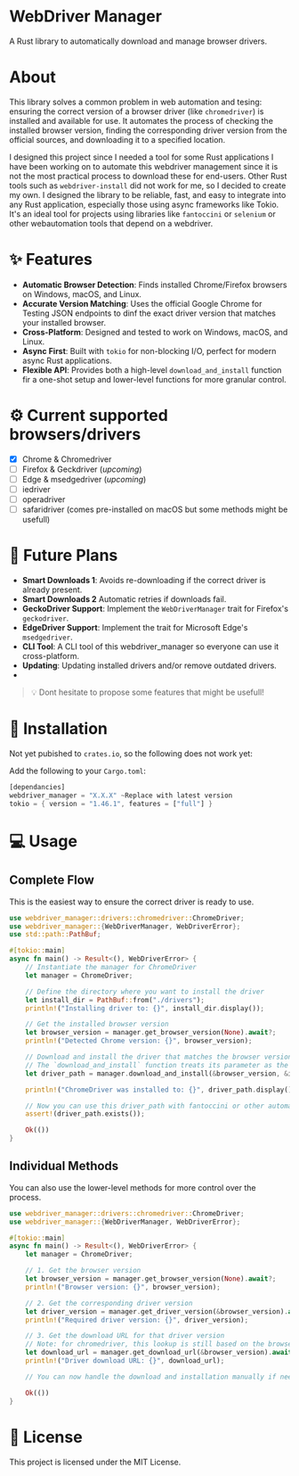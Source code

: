# WebDriver Manager

A Rust library to automatically download and manage browser drivers.

# About

This library solves a common problem in web automation and tesing: ensuring the correct version of a browser driver (like `chromedriver`) is installed and available for use. It automates the process of checking the installed browser version, finding the corresponding driver version from the official sources, and downloading it to a specified location.

I designed this project since I needed a tool for some Rust applications I have been working on to automate this webdriver management since it is not the most practical process to download these for end-users. Other Rust tools such as `webdriver-install` did not work for me, so I decided to create my own. I designed the library to be reliable, fast, and easy to integrate into any Rust application, especially those using async frameworks like Tokio. It's an ideal tool for projects using libraries like `fantoccini` or `selenium` or other webautomation tools that depend on a webdriver.

# ✨ Features

- **Automatic Browser Detection**: Finds installed Chrome/Firefox browsers on Windows, macOS, and Linux.
- **Accurate Version Matching**: Uses the official Google Chrome for Testing JSON endpoints to dinf the exact driver version that matches your installed browser.
- **Cross-Platform**: Designed and tested to work on Windows, macOS, and Linux.
- **Async First**: Built with `tokio` for non-blocking I/O, perfect for modern async Rust applications.
- **Flexible API**: Provides both a high-level `download_and_install` function fir a one-shot setup and lower-level functions for more granular control.

# ⚙ Current supported browsers/drivers

- [x] Chrome & Chromedriver
- [ ] Firefox & Geckdriver (_upcoming_)
- [ ] Edge & msedgedriver (_upcoming_)
- [ ] iedriver
- [ ] operadriver
- [ ] safaridriver (comes pre-installed on macOS but some methods might be usefull)

# 🔮 Future Plans

- **Smart Downloads 1**: Avoids re-downloading if the correct driver is already present.
- **Smart Downloads 2** Automatic retries if downloads fail.
- **GeckoDriver Support**: Implement the `WebDriverManager` trait for Firefox's `geckodriver`.
- **EdgeDriver Support**: Implement the trait for Microsoft Edge's `msedgedriver`.
- **CLI Tool**: A CLI tool of this webdriver_manager so everyone can use it cross-platform.
- **Updating**: Updating installed drivers and/or remove outdated drivers.
-

> 💡 Dont hesitate to propose some features that might be usefull!

# 🚀 Installation

Not yet pubished to `crates.io`, so the following does not work yet:

Add the following to your `Cargo.toml`:

```rust
[dependancies]
webdriver_manager = "X.X.X" ~Replace with latest version
tokio = { version = "1.46.1", features = ["full"] }

```

# 💻 Usage

## Complete Flow

This is the easiest way to ensure the correct driver is ready to use.

```rust
use webdriver_manager::drivers::chromedriver::ChromeDriver;
use webdriver_manager::{WebDriverManager, WebDriverError};
use std::path::PathBuf;

#[tokio::main]
async fn main() -> Result<(), WebDriverError> {
    // Instantiate the manager for ChromeDriver
    let manager = ChromeDriver;

    // Define the directory where you want to install the driver
    let install_dir = PathBuf::from("./drivers");
    println!("Installing driver to: {}", install_dir.display());

    // Get the installed browser version
    let browser_version = manager.get_browser_version(None).await?;
    println!("Detected Chrome version: {}", browser_version);

    // Download and install the driver that matches the browser version.
    // The `download_and_install` function treats its parameter as the browser version for the lookup.
    let driver_path = manager.download_and_install(&browser_version, &install_dir).await?;

    println!("ChromeDriver was installed to: {}", driver_path.display());

    // Now you can use this driver_path with fantoccini or other automation libraries.
    assert!(driver_path.exists());

    Ok(())
}
```

## Individual Methods

You can also use the lower-level methods for more control over the process.

```rust
use webdriver_manager::drivers::chromedriver::ChromeDriver;
use webdriver_manager::{WebDriverManager, WebDriverError};

#[tokio::main]
async fn main() -> Result<(), WebDriverError> {
    let manager = ChromeDriver;

    // 1. Get the browser version
    let browser_version = manager.get_browser_version(None).await?;
    println!("Browser version: {}", browser_version);

    // 2. Get the corresponding driver version
    let driver_version = manager.get_driver_version(&browser_version).await?;
    println!("Required driver version: {}", driver_version);

    // 3. Get the download URL for that driver version
    // Note: for chromedriver, this lookup is still based on the browser version.
    let download_url = manager.get_download_url(&browser_version).await?;
    println!("Driver download URL: {}", download_url);

    // You can now handle the download and installation manually if needed.

    Ok(())
}
```

# 📜 License

This project is licensed under the MIT License.
